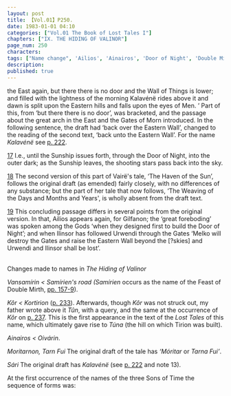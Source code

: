```yaml
---
layout: post
title: 【Vol.01】P250.
date: 1983-01-01 04:10
categories: ["Vol.01 The Book of Lost Tales I"]
chapters: ["IX. THE HIDING OF VALINOR"]
page_num: 250
characters: 
tags: ["Name change", 'Ailios', 'Ainairos', 'Door of Night', 'Double Mirth', 'Gates of Morn', 'Gilfanon', 'Haven of the Sun', 'Ilinsor', 'Kalaventë', 'Kalavénë', 'Kôr', 'Kortirion', 'Melko', 'Men']
description: 
published: true
---
```


<p style="text-indent: 0;">
the East again, but there there is no door and the Wall of Things is lower; and filled with the lightness of the morning Kalavénë rides above it and dawn is split upon the Eastern hills and falls upon the eyes of Men. ’ Part of this, from ‘but there there is no door’, was bracketed, and the passage about the great arch in the East and the Gates of Morn introduced. In the following sentence, the draft had ‘back over the Eastern Wall’, changed to the reading of the second text, ‘back unto the Eastern Wall’. For the name <I>Kalavénë</I> see <a href="{site.baseurl}}/vol01-p222">p. 222</a>.
</p>

[17]({{site.baseurl}}/vol01-p244) I.e., until the Sunship issues forth, through the Door of Night, into the outer dark; as the Sunship leaves, the shooting stars pass back into the sky.

[18]({{site.baseurl}}/vol01-p244) The second version of this part of Vairë's tale, ‘The Haven of the Sun’, follows the original draft (as emended) fairly closely, with no differences of any substance; but the part of her tale that now follows, ‘The Weaving of the Days and Months and Years', is wholly absent from the draft text.

[19]({{site.baseurl}}/vol01-p247) This concluding passage differs in several points from the original version. In that, Ailios appears again, for Gilfanon; the ‘great foreboding’ was spoken among the Gods ‘when they designed first to build the Door of Night’; and when Ilinsor has followed Urwendi through the Gates ‘Melko will destroy the Gates and raise the Eastern Wall beyond the [?skies] and Urwendi and Ilinsor shall be lost’.

<BR>
Changes made to names in <I>The Hiding of Valinor</I>

<I>Vansamírin   < Samírien's road (Samírien</I> occurs as the name of the Feast of Double Mirth, [pp. 157-9]({{site.baseurl}}/vol01-p157)).

<I>Kôr  < Kortirion</I> ([p. 233]({{site.baseurl}}/vol01-p233)). Afterwards, though <I>Kôr</I> was not struck out, my father wrote above it <I>Tûn</I>, with a query, and the same at the occurrence of <I>Kôr</I> on [p. 237]({{site.baseurl}}/vol01-p237). This is the first appearance in the text of the <I>Lost Tales</I> of this name, which ultimately gave rise to <I>Túna</I> (the hill on which Tirion was built).

<I>Ainairos    < Oivárin</I>.

<I>Moritarnon, Tarn Fui</I> The original draft of the tale has <I>‘Móritar</I> or <I>Tarna Fui’</I>.

<I>Sári  </I> The original draft has <I>Kalavénë</I> (see [p. 222]({{site.baseurl}}/vol01-p222) and note 13).

At the first occurrence of the names of the three Sons of Time the sequence of forms was:

